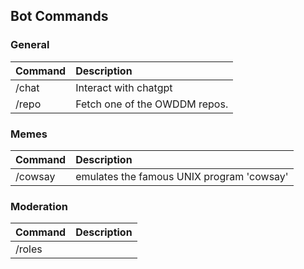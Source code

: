 ## Bot Commands

### General

| Command | Description                   |
| :------ | :---------------------------- |
| /chat   | Interact with chatgpt         |
| /repo   | Fetch one of the OWDDM repos. |



### Memes

| Command | Description                               |
| :------ | :---------------------------------------- |
| /cowsay | emulates the famous UNIX program 'cowsay' |

### Moderation

| Command | Description |
| :------ | :---------- |
| /roles  |             |

